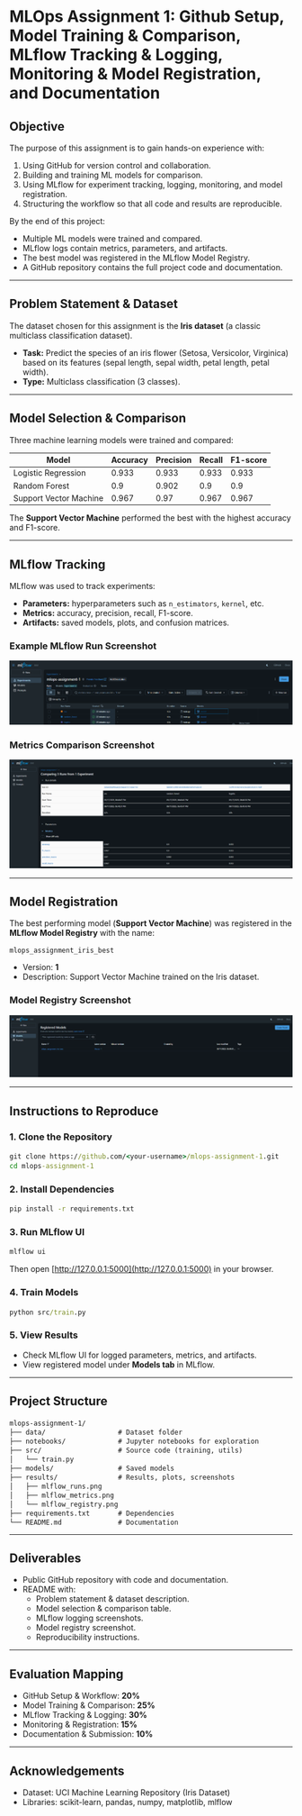 # MLOps Assignment 1: Github Setup, Model Training & Comparison, MLflow Tracking & Logging, Monitoring & Model Registration, and Documentation

##  Objective
The purpose of this assignment is to gain hands-on experience with:
1. Using GitHub for version control and collaboration.
2. Building and training ML models for comparison.
3. Using MLflow for experiment tracking, logging, monitoring, and model registration.
4. Structuring the workflow so that all code and results are reproducible.

By the end of this project:
- Multiple ML models were trained and compared.
- MLflow logs contain metrics, parameters, and artifacts.
- The best model was registered in the MLflow Model Registry.
- A GitHub repository contains the full project code and documentation.

---

##  Problem Statement & Dataset
The dataset chosen for this assignment is the **Iris dataset** (a classic multiclass classification dataset).  
- **Task:** Predict the species of an iris flower (Setosa, Versicolor, Virginica) based on its features (sepal length, sepal width, petal length, petal width).  
- **Type:** Multiclass classification (3 classes).  

---

##  Model Selection & Comparison
Three machine learning models were trained and compared:

| Model                | Accuracy | Precision | Recall | F1-score |
|-----------------------|----------|-----------|--------|----------|
| Logistic Regression   | 0.933     | 0.933      | 0.933   | 0.933     |
| Random Forest         | 0.9     | 0.902      | 0.9   | 0.9     |
| Support Vector Machine| 0.967     | 0.97      | 0.967   | 0.967     |

 The **Support Vector Machine** performed the best with the highest accuracy and F1-score.

---

##  MLflow Tracking
MLflow was used to track experiments:
- **Parameters:** hyperparameters such as `n_estimators`, `kernel`, etc.
- **Metrics:** accuracy, precision, recall, F1-score.
- **Artifacts:** saved models, plots, and confusion matrices.

### Example MLflow Run Screenshot
![MLflow Runs](results/mlflow_runs.png)

### Metrics Comparison Screenshot
![MLflow Metrics](results/mlflow_metrics.png)

---

##  Model Registration
The best performing model (**Support Vector Machine**) was registered in the **MLflow Model Registry** with the name:

```
mlops_assignment_iris_best
```

- Version: **1**
- Description: Support Vector Machine trained on the Iris dataset.

### Model Registry Screenshot
![MLflow Model Registry](results/mlflow_registry.png)

---

##  Instructions to Reproduce

### 1. Clone the Repository
```cmd
git clone https://github.com/<your-username>/mlops-assignment-1.git
cd mlops-assignment-1
```

### 2. Install Dependencies
```cmd
pip install -r requirements.txt
```

### 3. Run MLflow UI
```cmd
mlflow ui
```
Then open [http://127.0.0.1:5000](http://127.0.0.1:5000) in your browser.

### 4. Train Models
```cmd
python src/train.py
```

### 5. View Results
- Check MLflow UI for logged parameters, metrics, and artifacts.
- View registered model under **Models tab** in MLflow.

---

##  Project Structure
```
mlops-assignment-1/
├── data/                  # Dataset folder
├── notebooks/             # Jupyter notebooks for exploration
├── src/                   # Source code (training, utils)
│   └── train.py
├── models/                # Saved models
├── results/               # Results, plots, screenshots
│   ├── mlflow_runs.png
│   ├── mlflow_metrics.png
│   └── mlflow_registry.png
├── requirements.txt       # Dependencies
└── README.md              # Documentation
```

---

##  Deliverables
- Public GitHub repository with code and documentation.
- README with:
  - Problem statement & dataset description.
  - Model selection & comparison table.
  - MLflow logging screenshots.
  - Model registry screenshot.
  - Reproducibility instructions.

---

##  Evaluation Mapping
- GitHub Setup & Workflow: **20%**
- Model Training & Comparison: **25%**
- MLflow Tracking & Logging: **30%**
- Monitoring & Registration: **15%**
- Documentation & Submission: **10%**

---

##  Acknowledgements
- Dataset: UCI Machine Learning Repository (Iris Dataset)
- Libraries: scikit-learn, pandas, numpy, matplotlib, mlflow
